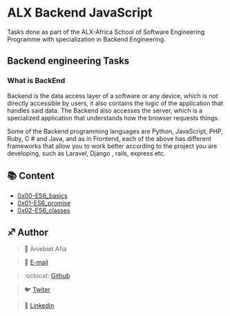 # ALX Backend JavaScript

Tasks done as part of the ALX-Africa School of Software Engineering Programme with specialization in Backend Engineering.

## Backend engineering Tasks

### What is BackEnd

Backend is the data access layer of a software or any device, which is not directly accessible by users, it also contains the logic of the application that handles said data. The Backend also accesses the server, which is a specialized application that understands how the browser requests things.

Some of the Backend programming languages are Python, JavaScript, PHP, Ruby, C # and Java, and as in Frontend, each of the above has different frameworks that allow you to work better according to the project you are developing, such as Laravel, Django , rails, express etc.


## :books: Content

- [0x00-ES6_basics](/0x00-ES6_basics)
- [0x01-ES6_promise](/0x01-ES6_promise)
- [0x02-ES6_classes](/0x02-ES6_classes)



## :sagittarius: Author

> :man: Aniebiet Afia

> :e-mail: [E-mail](aniebietafia87@gmail.com)

> :octocat: [Github](https://github.com/AfiaAniebiet)

> :bird: [Twiter](https://twitter.com/AfiaAniebiet)

> :blue_book: [Linkedin](https://www.linkedin.com/in/aniebietafia/)
